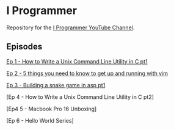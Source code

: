# I Programmer
Repository for the [I Programmer YouTube Channel](https://www.youtube.com/channel/UClJD2Q_2B2hcQAG70cvLhXw).

## Episodes

[Ep 1 - How to Write a Unix Command Line Utility in C pt1](https://www.youtube.com/watch?v=Rp2SxDF9tkA&t=18s)

[Ep 2 - 5 things you need to know to get up and running with vim](https://www.youtube.com/watch?v=NCFmWAaEMqg&t=36s)

[Ep 3 - Building a snake game in asp pt1](https://www.youtube.com/watch?v=sPkRtHJa_cM)

[Ep 4 - How to Write a Unix Command Line Utility in C pt2]

[Ep4 5 - Macbook Pro 16 Unboxing]

[Ep 6 - Hello World Series]
